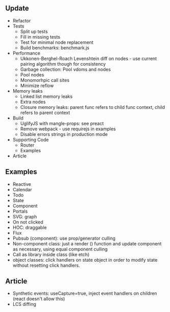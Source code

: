 
## Update
- Refactor
- Tests
    - Split up tests
    - Fill in missing tests
    - Test for minimal node replacement
    - Build benchmarks: benchmark.js
- Performance
    - Ukkonen-Berghel-Roach Levenshtein diff on nodes - use current pairing algorithm though for consistency
    - Garbage collection: Pool vdoms and nodes
    - Pool nodes
    - Monomorhpic call sites
    - Minimize reflow
- Memory leaks
    - Linked list memory leaks
    - Extra nodes
    - Closure memory leaks: parent func refers to child func context, child refers to parent context
- Build
    - UglifyJS with mangle-props: see preact
    - Remove webpack - use requirejs in examples
    - Disable errors strings in production mode
- Supporting Code
    - Router
    - Examples
- Article


## Examples
- Reactive
- Calendar
- Todo
- State
- Component
- Portals
- SVG: graph
- On not clicked
- HOC: draggable
- Flux
- Pubsub (component): use prop/generator culling
- Non-component class: just a render () function and update component as necessary, using equal component culling
- Call as library inside class (like etch)
- object classes: click handlers on state object in order to modify state without resetting click handlers.

## Article
- Synthetic events: useCapture=true, inject event handlers on children (react doesn't allow this)
- LCS diffing
